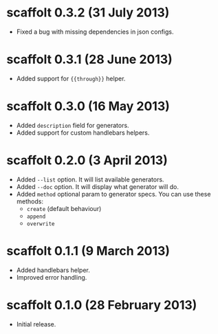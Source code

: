 # scaffolt 0.3.2 (31 July 2013)
* Fixed a bug with missing dependencies in json configs.

# scaffolt 0.3.1 (28 June 2013)
* Added support for `{{through}}` helper.

# scaffolt 0.3.0 (16 May 2013)
* Added `description` field for generators.
* Added support for custom handlebars helpers.

# scaffolt 0.2.0 (3 April 2013)
* Added `--list` option. It will list available generators.
* Added `--doc` option. It will display what generator will do.
* Added `method` optional param to generator specs. You can use these methods:
    * `create` (default behaviour)
    * `append`
    * `overwrite`

# scaffolt 0.1.1 (9 March 2013)
* Added handlebars helper.
* Improved error handling.

# scaffolt 0.1.0 (28 February 2013)
* Initial release.
